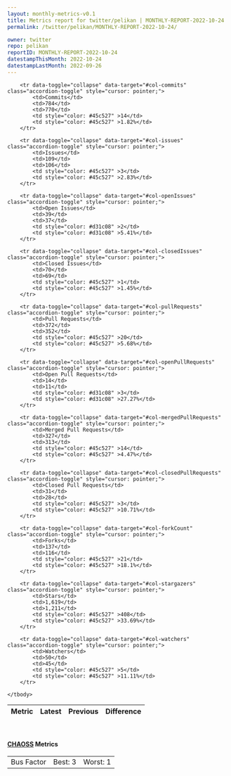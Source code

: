 ```yaml
---
layout: monthly-metrics-v0.1
title: Metrics report for twitter/pelikan | MONTHLY-REPORT-2022-10-24 | 2022-10-24
permalink: /twitter/pelikan/MONTHLY-REPORT-2022-10-24/

owner: twitter
repo: pelikan
reportID: MONTHLY-REPORT-2022-10-24
datestampThisMonth: 2022-10-24
datestampLastMonth: 2022-09-26
---
```



<table class="table table-condensed" style="border-collapse:collapse;">
    <thead>
    <tr>
        <th>Metric</th>
        <th>Latest</th>
        <th>Previous</th>
        <th colspan="2" style="text-align: center;">Difference</th>
    </tr>
    </thead>
    <tbody>

        <tr data-toggle="collapse" data-target="#col-commits" class="accordion-toggle" style="cursor: pointer;">
            <td>Commits</td>
            <td>784</td>
            <td>770</td>
            <td style="color: #45c527" >14</td>
            <td style="color: #45c527" >1.82%</td>
        </tr>
        
        <tr data-toggle="collapse" data-target="#col-issues" class="accordion-toggle" style="cursor: pointer;">
            <td>Issues</td>
            <td>109</td>
            <td>106</td>
            <td style="color: #45c527" >3</td>
            <td style="color: #45c527" >2.83%</td>
        </tr>
        
        <tr data-toggle="collapse" data-target="#col-openIssues" class="accordion-toggle" style="cursor: pointer;">
            <td>Open Issues</td>
            <td>39</td>
            <td>37</td>
            <td style="color: #d31c08" >2</td>
            <td style="color: #d31c08" >5.41%</td>
        </tr>
        
        <tr data-toggle="collapse" data-target="#col-closedIssues" class="accordion-toggle" style="cursor: pointer;">
            <td>Closed Issues</td>
            <td>70</td>
            <td>69</td>
            <td style="color: #45c527" >1</td>
            <td style="color: #45c527" >1.45%</td>
        </tr>
        
        <tr data-toggle="collapse" data-target="#col-pullRequests" class="accordion-toggle" style="cursor: pointer;">
            <td>Pull Requests</td>
            <td>372</td>
            <td>352</td>
            <td style="color: #45c527" >20</td>
            <td style="color: #45c527" >5.68%</td>
        </tr>
        
        <tr data-toggle="collapse" data-target="#col-openPullRequests" class="accordion-toggle" style="cursor: pointer;">
            <td>Open Pull Requests</td>
            <td>14</td>
            <td>11</td>
            <td style="color: #d31c08" >3</td>
            <td style="color: #d31c08" >27.27%</td>
        </tr>
        
        <tr data-toggle="collapse" data-target="#col-mergedPullRequests" class="accordion-toggle" style="cursor: pointer;">
            <td>Merged Pull Requests</td>
            <td>327</td>
            <td>313</td>
            <td style="color: #45c527" >14</td>
            <td style="color: #45c527" >4.47%</td>
        </tr>
        
        <tr data-toggle="collapse" data-target="#col-closedPullRequests" class="accordion-toggle" style="cursor: pointer;">
            <td>Closed Pull Requests</td>
            <td>31</td>
            <td>28</td>
            <td style="color: #45c527" >3</td>
            <td style="color: #45c527" >10.71%</td>
        </tr>
        
        <tr data-toggle="collapse" data-target="#col-forkCount" class="accordion-toggle" style="cursor: pointer;">
            <td>Forks</td>
            <td>137</td>
            <td>116</td>
            <td style="color: #45c527" >21</td>
            <td style="color: #45c527" >18.1%</td>
        </tr>
        
        <tr data-toggle="collapse" data-target="#col-stargazers" class="accordion-toggle" style="cursor: pointer;">
            <td>Stars</td>
            <td>1,619</td>
            <td>1,211</td>
            <td style="color: #45c527" >408</td>
            <td style="color: #45c527" >33.69%</td>
        </tr>
        
        <tr data-toggle="collapse" data-target="#col-watchers" class="accordion-toggle" style="cursor: pointer;">
            <td>Watchers</td>
            <td>50</td>
            <td>45</td>
            <td style="color: #45c527" >5</td>
            <td style="color: #45c527" >11.11%</td>
        </tr>
        
    </tbody>
</table>
<br>
<h4><a target="_blank" href="https://chaoss.community/">CHAOSS</a> Metrics</h4>

<table class="table table-condensed" style="border-collapse:collapse;">
    <tbody>
        <td>Bus Factor</td>
        <td>Best: 3</td>
        <td>Worst: 1</td>
    </tbody>
</table>
